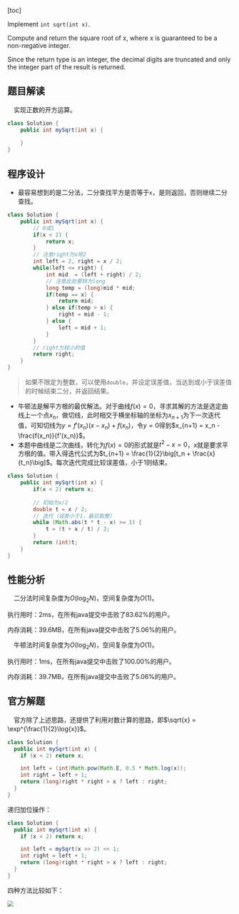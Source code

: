 [toc]

Implement `int sqrt(int x)`.

Compute and return the square root of x, where x is guaranteed to be a non-negative integer.

Since the return type is an integer, the decimal digits are truncated and only the integer part of the result is returned.



## 题目解读

&emsp;实现正数的开方运算。

```java
class Solution {
    public int mySqrt(int x) {
        
    }
}
```

## 程序设计

* 最容易想到的是二分法，二分查找平方是否等于`x`，是则返回，否则继续二分查找。

```java
class Solution {
    public int mySqrt(int x) {
        // 0或1
        if(x < 2) {
            return x;
        }
        // 注意right为x除2
        int left = 2, right = x / 2;
        while(left <= right) {
            int mid  = (left + right) / 2;
            // 注意此处要转为long
            long temp = (long)mid * mid;
            if(temp == x) {
                return mid;
            } else if(temp > x) {
                right = mid - 1;
            } else {
                left = mid + 1;
            }
        }
        // right为较小的值
        return right;
    }
}
```

> 如果不限定为整数，可以使用`double`，并设定误差值，当达到或小于误差值的时候结束二分，并返回结果。

* 牛顿法是解平方根的最优解法。对于曲线$f(x) = 0$，寻求其解的方法是选定曲线上一个点$x_n$，做切线，此时相交于横坐标轴的坐标为$x_{n+1}$为下一次迭代值，可知切线为$y = f'(x_n)(x - x_n) + f(x_n)$，令$y = 0$得到$x_{n+1} = x_n - \frac{f(x_n)}{f'(x_n)}$。
* 本题中曲线是二次曲线，转化为$f(x) = 0$的形式就是$t^2 - x=0$，$x$就是要求平方根的值。带入得迭代公式为$t_{n+1} = \frac{1}{2}\big[t_n + \frac{x}{t_n}\big]$。每次迭代完成比较误差值，小于$1$则结束。

```java
class Solution {
    public int mySqrt(int x) {
        if(x < 2) return x;
        
        // 初始为x/2
        double t = x / 2;
        // 迭代（误差小于1，最后取整）
        while (Math.abs(t * t - x) >= 1) {
            t = (t + x / t) / 2;
        }
        return (int)t;
    }
}
```

## 性能分析

&emsp;二分法时间复杂度为$O(\log_2N)$，空间复杂度为$O(1)$。

执行用时：2ms，在所有java提交中击败了83.62%的用户。

内存消耗：39.6MB，在所有java提交中击败了5.06%的用户。

&emsp;牛顿法时间复杂度为$O(\log_2N)$，空间复杂度为$O(1)$。

执行用时：1ms，在所有java提交中击败了100.00%的用户。

内存消耗：39.7MB，在所有java提交中击败了5.06%的用户。

## 官方解题

&emsp;官方除了上述思路，还提供了利用对数计算的思路，即$\sqrt{x} = \exp^{\frac{1}{2}\log{x}}$。

```java
class Solution {
  public int mySqrt(int x) {
    if (x < 2) return x;

    int left = (int)Math.pow(Math.E, 0.5 * Math.log(x));
    int right = left + 1;
    return (long)right * right > x ? left : right;
  }
}
```

递归加位操作：

```java
class Solution {
  public int mySqrt(int x) {
    if (x < 2) return x;

    int left = mySqrt(x >> 2) << 1;
    int right = left + 1;
    return (long)right * right > x ? left : right;
  }
}
```

四种方法比较如下：

<img src="../images/#69.png" style="zoom: 80%;" />